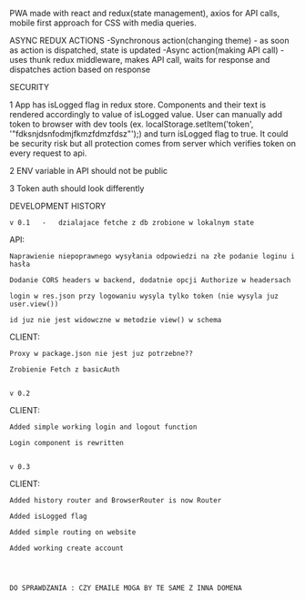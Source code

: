 PWA made with react and redux(state management), axios for API calls, mobile first approach for CSS with media queries.

ASYNC REDUX ACTIONS
-Synchronous action(changing theme) - as soon as action is dispatched, state is updated
-Async action(making API call) - uses thunk redux middleware, makes API call, waits for response and dispatches action based on response 

SECURITY

1 App has isLogged flag in redux store. Components and their text is rendered accordingly to value of isLogged value. User can manually add token to browser with dev tools (ex. localStorage.setItem('token', '"fdksnjdsnfodmjfkmzfdmzfdsz"');) and turn isLogged flag to true. It could be security risk but all protection comes from server which verifies token on every request to api.

2 ENV variable in API should not be public

3 Token auth should look differently

DEVELOPMENT HISTORY

    v 0.1   -   dzialajace fetche z db zrobione w lokalnym state

API:

    Naprawienie niepoprawnego wysyłania odpowiedzi na złe podanie loginu i hasła

    Dodanie CORS headers w backend, dodatnie opcji Authorize w headersach

    login w res.json przy logowaniu wysyla tylko token (nie wysyla juz user.view())

    id juz nie jest widowczne w metodzie view() w schema

CLIENT:

    Proxy w package.json nie jest juz potrzebne??

    Zrobienie Fetch z basicAuth


    v 0.2

CLIENT:

    Added simple working login and logout function

    Login component is rewritten
    

    v 0.3

CLIENT:

    Added history router and BrowserRouter is now Router

    Added isLogged flag 

    Added simple routing on website

    Added working create account 




    DO SPRAWDZANIA : CZY EMAILE MOGA BY TE SAME Z INNA DOMENA